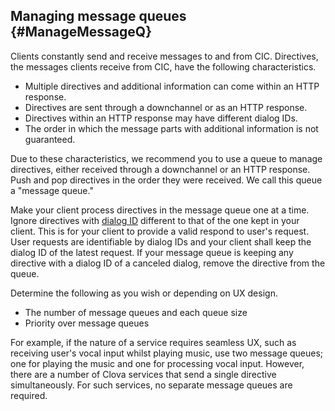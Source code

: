 ## Managing message queues {#ManageMessageQ}

Clients constantly send and receive messages to and from CIC. Directives, the messages clients receive from CIC, have the following characteristics.

* Multiple directives and additional information can come within an HTTP response.
* Directives are sent through a downchannel or as an HTTP response.
* Directives within an HTTP response may have different dialog IDs.
* The order in which the message parts with additional information is not guaranteed.

Due to these characteristics, we recommend you to use a queue to manage directives, either received through a downchannel or an HTTP response. Push and pop directives in the order they were received. We call this queue a "message queue."

Make your client process directives in the message queue one at a time. Ignore directives with [dialog ID](/CIC/CIC_Overview.md#DialogModel) different to that of the one kept in your client. This is for your client to provide a valid respond to user's request. User requests are identifiable by dialog IDs and your client shall keep the dialog ID of the latest request. If your message queue is keeping any directive with a dialog ID of a canceled dialog, remove the directive from the queue.

Determine the following as you wish or depending on UX design.

* The number of message queues and each queue size
* Priority over message queues

For example, if the nature of a service requires seamless UX, such as receiving user's vocal input whilst playing music, use two message queues; one for playing the music and one for processing vocal input. However, there are a number of Clova services that send a single directive simultaneously. For such services, no separate message queues are required.
